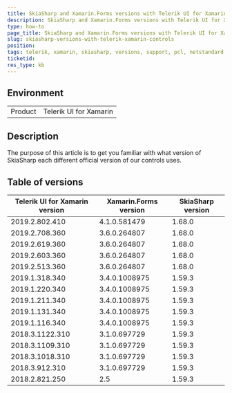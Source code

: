 ```yaml
---
title: SkiaSharp and Xamarin.Forms versions with Telerik UI for Xamarin controls
description: SkiaSharp and Xamarin.Forms versions with Telerik UI for Xamarin controls
type: how-to
page_title: SkiaSharp and Xamarin.Forms versions with Telerik UI for Xamarin controls
slug: skiasharp-versions-with-telerik-xamarin-controls
position: 
tags: telerik, xamarin, skiasharp, versions, support, pcl, netstandard, project, xamarinforms
ticketid: 
res_type: kb
---
```


## Environment
<table>
	<tr>
		<td>Product</td>
		<td>Telerik UI for Xamarin</td>
	</tr>
</table>


## Description

The purpose of this article is to get you familiar with what version of SkiaSharp each different official version of our controls uses. 

## Table of versions

| Telerik UI for Xamarin version | Xamarin.Forms version | SkiaSharp version |
| ------------------------------ | --------------------- | ----------------- |
| 2019.2.802.410 | 4.1.0.581479 | 1.68.0 | 
| 2019.2.708.360 | 3.6.0.264807 | 1.68.0 |
| 2019.2.619.360 | 3.6.0.264807 | 1.68.0 |
| 2019.2.603.360 | 3.6.0.264807 | 1.68.0 |
| 2019.2.513.360 | 3.6.0.264807 | 1.68.0 |
| 2019.1.318.340 | 3.4.0.1008975 | 1.59.3 |
| 2019.1.220.340 | 3.4.0.1008975 | 1.59.3 |
| 2019.1.211.340 | 3.4.0.1008975 | 1.59.3 |
| 2019.1.131.340 | 3.4.0.1008975 | 1.59.3 |
| 2019.1.116.340 | 3.4.0.1008975 | 1.59.3 |
| 2018.3.1122.310 | 3.1.0.697729 | 1.59.3 |
| 2018.3.1109.310 | 3.1.0.697729 | 1.59.3 |
| 2018.3.1018.310 | 3.1.0.697729 | 1.59.3 |
| 2018.3.912.310 | 3.1.0.697729 | 1.59.3 |
| 2018.2.821.250 | 2.5 | 1.59.3 |
